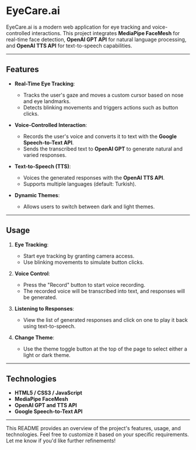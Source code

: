 # **EyeCare.ai**

EyeCare.ai is a modern web application for eye tracking and voice-controlled interactions. This project integrates **MediaPipe FaceMesh** for real-time face detection, **OpenAI GPT API** for natural language processing, and **OpenAI TTS API** for text-to-speech capabilities.

---

## **Features**

- **Real-Time Eye Tracking**:
  - Tracks the user's gaze and moves a custom cursor based on nose and eye landmarks.
  - Detects blinking movements and triggers actions such as button clicks.

- **Voice-Controlled Interaction**:
  - Records the user's voice and converts it to text with the **Google Speech-to-Text API**.
  - Sends the transcribed text to **OpenAI GPT** to generate natural and varied responses.

- **Text-to-Speech (TTS)**:
  - Voices the generated responses with the **OpenAI TTS API**.
  - Supports multiple languages (default: Turkish).

- **Dynamic Themes**:
  - Allows users to switch between dark and light themes.

---

## **Usage**

1. **Eye Tracking**:
   - Start eye tracking by granting camera access.
   - Use blinking movements to simulate button clicks.

2. **Voice Control**:
   - Press the "Record" button to start voice recording.
   - The recorded voice will be transcribed into text, and responses will be generated.

3. **Listening to Responses**:
   - View the list of generated responses and click on one to play it back using text-to-speech.

4. **Change Theme**:
   - Use the theme toggle button at the top of the page to select either a light or dark theme.

---

## **Technologies**

- **HTML5 / CSS3 / JavaScript**
- **MediaPipe FaceMesh**
- **OpenAI GPT and TTS API**
- **Google Speech-to-Text API**

---

This README provides an overview of the project's features, usage, and technologies. Feel free to customize it based on your specific requirements. Let me know if you'd like further refinements!
